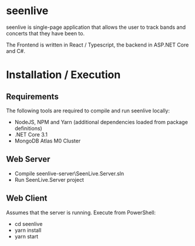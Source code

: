 # seenlive
seenlive is single-page application that allows the user to track bands and concerts that they have been to. 

The Frontend is written in React / Typescript, the backend in ASP.NET Core and C#.

# Installation / Execution

## Requirements
The following tools are required to compile and run seenlive locally:
* NodeJS, NPM and Yarn (additional dependencies loaded from package definitions)
* .NET Core 3.1
* MongoDB Atlas M0 Cluster

## Web Server
* Compile seenlive-server\SeenLive.Server.sln
* Run SeenLive.Server project

## Web Client
Assumes that the server is running. Execute from PowerShell:
* cd seenlive
* yarn install
* yarn start

